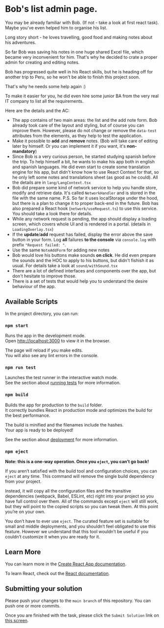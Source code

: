 # Bob's list admin page.

You may be already familiar with Bob. (If not - take a look at first react task). Maybe you've even helped him to organise his list. 

Long story short - he loves travelling, good food and making notes about his adventures.

So far Bob was saving his notes in one huge shared Excel file, which became very inconvenient for him.
That's why he decided to crate a proper admin for creating and editing notes.

Bob has progressed quite well in his React skills,
but he is heading off for another trip to Peru, so he won't be able to finish this project soon.

That's why he needs some help again :)

To make it easier for you, he did even hire some junior BA from the very real IT company to list all the requirements.

Here are the details and the AC:
 - The app contains of two main areas: the list and the add note form. Bob already took care of the layout and styling, but of course you can improve them. However, please do not change or remove the `data-test` attributes from the elements, as they help to test the application.
 - Make it possible to **add** and **remove** notes. (Bob will take care of editing later by himself. Or you can implement it if you want, it's **non-mandatory**)
 - Since Bob is a very curious person, he started studying spanish before the trip. To help himself a bit, he wants to make his app both in english and spanish languages.
    He did even start to create some translation engine for his app, but didn't know how to use React Context for that, so he only left some notes and translations sheet (as good as he could). All the details are in `lang/LangContext.tsx`
 - Bob did prepare some kind of network service to help you handle store, modify and retrieve data. It's called `NetworkHandler` and is stored in the file with the same name. P.S. So far it uses localStorage under the hood, but there is a plan to change it to proper back-end in the future.
    Bob has also prepared a React hook (`network/useRequest.ts`) to use this service. You should take a look there for details.
 - While any network request is pending, the app should display a loading screen, which covers whole UI and is rendered in a portal. (details in `LoadingOverlay.tsx`)
 - If the **update**/**add** request has failed, display the error above the save button in your form. Log **all** failures **to the console** via `console.log` with prefix `"Request failed: "`.
 - Use the same `NoteAddForm` for adding new notes
 - Bob would love his buttons make sounds **on click**. He did even prepare the sounds and the HOC to apply to his buttons, but didn't fishish it as usual. For details take a look at `sound/withSound.tsx`
 - There are a lot of defined interfaces and components over the app, but don't hesitate to improve those.
 - There is a set of tests that would help you to understand the desire behaviour of the app.

## Available Scripts

In the project directory, you can run:

### `npm start`

Runs the app in the development mode.\
Open [http://localhost:3000](http://localhost:3000) to view it in the browser.

The page will reload if you make edits.\
You will also see any lint errors in the console.

### `npm run test`

Launches the test runner in the interactive watch mode.\
See the section about [running tests](https://facebook.github.io/create-react-app/docs/running-tests) for more information.

### `npm build`

Builds the app for production to the `build` folder.\
It correctly bundles React in production mode and optimizes the build for the best performance.

The build is minified and the filenames include the hashes.\
Your app is ready to be deployed!

See the section about [deployment](https://facebook.github.io/create-react-app/docs/deployment) for more information.

### `npm eject`

**Note: this is a one-way operation. Once you `eject`, you can’t go back!**

If you aren’t satisfied with the build tool and configuration choices, you can `eject` at any time. This command will remove the single build dependency from your project.

Instead, it will copy all the configuration files and the transitive dependencies (webpack, Babel, ESLint, etc) right into your project so you have full control over them. All of the commands except `eject` will still work, but they will point to the copied scripts so you can tweak them. At this point you’re on your own.

You don’t have to ever use `eject`. The curated feature set is suitable for small and middle deployments, and you shouldn’t feel obligated to use this feature. However we understand that this tool wouldn’t be useful if you couldn’t customize it when you are ready for it.

## Learn More

You can learn more in the [Create React App documentation](https://facebook.github.io/create-react-app/docs/getting-started).

To learn React, check out the [React documentation](https://reactjs.org/).
## Submitting your solution

Please push your changes to the `main branch` of this repository. You can push one or more commits. <br>

Once you are finished with the task, please click the `Submit Solution` link on <a href="https://app.codescreen.com/candidate/b0da9efe-5c87-4f25-847b-e6a3d14c4f4a" target="_blank">this screen</a>.